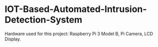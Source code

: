 # IOT-Based-Automated-Intrusion-Detection-System
Hardware used for this project:
Raspberry Pi 3 Model B,
Pi Camera,
LCD Display.
